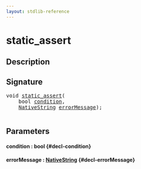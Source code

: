 ```yaml
---
layout: stdlib-reference
---
```


# static\_assert

## Description





## Signature 

<pre>
<span class="code_keyword">void</span> <a href="/stdlib-reference/global-decls/static_assert">static_assert</a>(
    <span class="code_keyword">bool</span> <a href="/stdlib-reference/global-decls/static_assert#decl-condition" class="code_param">condition</a>,
    <a href="/stdlib-reference/types/NativeString/index" class="code_type">NativeString</a> <a href="/stdlib-reference/global-decls/static_assert#decl-errorMessage" class="code_param">errorMessage</a>);

</pre>

## Parameters

#### condition  : bool {#decl-condition}
#### errorMessage  : [NativeString](/stdlib-reference/types/NativeString/index) {#decl-errorMessage}

